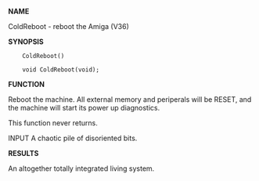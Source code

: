 
**NAME**

ColdReboot - reboot the Amiga (V36)

**SYNOPSIS**

```
    ColdReboot()

    void ColdReboot(void);

```
**FUNCTION**

Reboot the machine.  All external memory and periperals will be
RESET, and the machine will start its power up diagnostics.

This function never returns.

INPUT
A chaotic pile of disoriented bits.

**RESULTS**

An altogether totally integrated living system.
